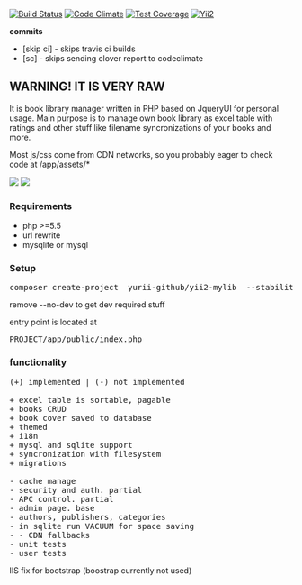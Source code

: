 
[![Build Status](https://travis-ci.org/yurii-github/yii2-mylib.svg?branch=master)](https://travis-ci.org/yurii-github/yii2-mylib) [![Code Climate](https://codeclimate.com/github/yurii-github/yii2-mylib/badges/gpa.svg)](https://codeclimate.com/github/yurii-github/yii2-mylib) [![Test Coverage](https://codeclimate.com/github/yurii-github/yii2-mylib/badges/coverage.svg)](https://codeclimate.com/github/yurii-github/yii2-mylib/coverage) [![Yii2](https://img.shields.io/badge/Powered_by-Yii_Framework-green.svg?style=flat)](http://www.yiiframework.com/)

<b>commits</b>

+ [skip ci]  - skips travis ci builds
+ [sc] - skips sending clover report to codeclimate

<h2>WARNING! IT IS VERY RAW</h2>

It is book library manager written in PHP based on JqueryUI for personal usage. Main purpose is to manage own book library as excel table with ratings and other stuff like filename syncronizations of your books and more.

Most js/css come from CDN networks, so you probably eager to check code at /app/assets/*

<img src="http://s24.postimg.org/fhvfecmjp/lib.jpg" />

<img src="http://s29.postimg.org/hdzobbo5z/cfg.jpg" />

<h3>Requirements</h3>

+ php >=5.5
+ url rewrite
+ mysqlite or mysql


<h3>Setup</h3>

<pre>composer create-project  yurii-github/yii2-mylib  --stability=dev --no-dev</pre>
remove --no-dev to get dev required stuff

entry point is located at
<pre>PROJECT/app/public/index.php</pre>


<h3>functionality</h3>

<pre>
(+) implemented | (-) not implemented

+ excel table is sortable, pagable
+ books CRUD
+ book cover saved to database
+ themed
+ i18n
+ mysql and sqlite support
+ syncronization with filesystem
+ migrations

- cache manage
- security and auth. partial
- APC control. partial
- admin page. base
- authors, publishers, categories
- in sqlite run VACUUM for space saving
- - CDN fallbacks
- unit tests
- user tests
</pre>


IIS fix for bootstrap (boostrap currently not used)
<pre><mimeMap fileExtension=".woff2" mimeType="application/font-woff2" /></pre>
